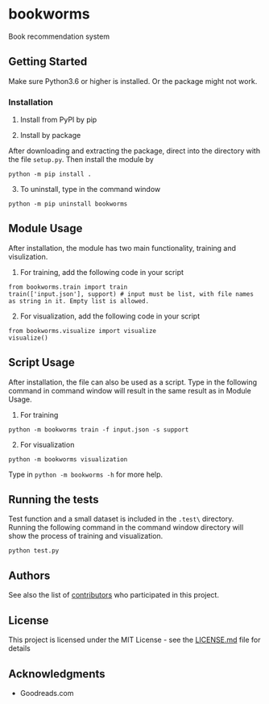 # bookworms

Book recommendation system

## Getting Started

Make sure Python3.6 or higher is installed. Or the package might not work.

### Installation

1. Install from PyPI by pip

2. Install by package

After downloading and extracting the package, direct into the directory with the file `setup.py`. Then install the module by

```
python -m pip install .
```

3. To uninstall, type in the command window

```
python -m pip uninstall bookworms
```

## Module Usage

After installation, the module has two main functionality, training and visulization. 

1. For training, add the following code in your script

```
from bookworms.train import train
train(['input.json'], support) # input must be list, with file names as string in it. Empty list is allowed.
```

2. For visualization, add the following code in your script

```
from bookworms.visualize import visualize
visualize()
```

## Script Usage

After installation, the file can also be used as a script. Type in the following command in command window will result in the same result as in Module Usage.

1. For training
```
python -m bookworms train -f input.json -s support
```

2. For visualization
```
python -m bookworms visualization
```

Type in `python -m bookworms -h` for more help.

## Running the tests

Test function and a small dataset is included in the `.test\` directory. Running the following command in the command window directory will show the process of training and visualization.

```
python test.py
```

## Authors

See also the list of [contributors](https://github.gatech.edu/hlu82/bookworms/settings/collaboration) who participated in this project.

## License

This project is licensed under the MIT License - see the [LICENSE.md](LICENSE.md) file for details

## Acknowledgments

* Goodreads.com

